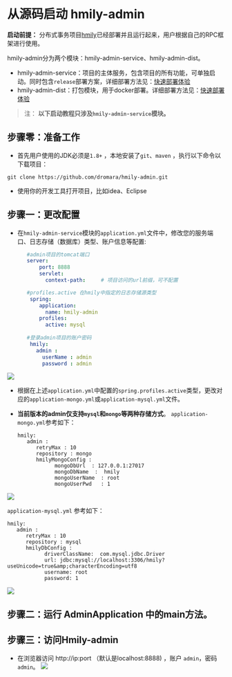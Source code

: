 # 从源码启动 hmily-admin

**启动前提：** 分布式事务项目[hmily](https://github.com/dromara/hmily)已经部署并且运行起来，用户根据自己的RPC框架进行使用。

hmily-admin分为两个模块：hmily-admin-service、hmily-admin-dist。

- hmily-admin-service：项目的主体服务，包含项目的所有功能，可单独启动。同时包含`release`部署方案，详细部署方法见：[快速部署体验](https://github.com/dromara/hmily-admin/blob/master/QuickStart.md)
- hmily-admin-dist：打包模块，用于docker部署。详细部署方法见：[快速部署体验](https://github.com/dromara/hmily-admin/blob/master/QuickStart.md)

>注： **以下启动教程只涉及`hmily-admin-service`模块。**

## 步骤零：准备工作

* 首先用户使用的JDK必须是`1.8+` ，本地安装了`git`、`maven` ，执行以下命令以下载项目：

```
git clone https://github.com/dromara/hmily-admin.git
```

* 使用你的开发工具打开项目，比如idea、Eclipse

## 步骤一：更改配置

* 在`hmily-admin-service`模块的`application.yml`文件中，修改您的服务端口、日志存储（数据库）类型、账户信息等配置:

   ```yml
      #admin项目的tomcat端口
      server:
          port: 8888
          servlet:
            context-path:     # 项目访问的url前缀，可不配置

      #profiles.active 在hmily中指定的日志存储源类型
       spring:
          application:
            name: hmily-admin
          profiles:
            active: mysql
     
      #登录admin项目的账户密码
       hmily:
         admin :
           userName : admin
           password : admin
   ```
![](https://github.com/yu199195/yu199195.github.io/tree/master/images/hmily/config.jpg)

* 根据在上述`application.yml`中配置的`spring.profiles.active`类型，更改对应的`application-mongo.yml`或`application-mysql.yml`文件。
* **当前版本的admin仅支持`mysql`和`mongo`等两种存储方式**。
  `application-mongo.yml`参考如下：

   ```
   hmily:
      admin :
         retryMax : 10
         repository : mongo
         hmilyMongoConfig :
               mongoDbUrl  : 127.0.0.1:27017
               mongoDbName  :  hmily
               mongoUserName  : root
               mongoUserPwd   : 1
   ```
![](https://github.com/yu199195/yu199195.github.io/tree/master/images/hmily/mongoConfig.jpg)

`application-mysql.yml` 参考如下：
   ```
   hmily:
      admin :
         retryMax : 10
         repository : mysql
         hmilyDbConfig :
               driverClassName:  com.mysql.jdbc.Driver
               url: jdbc:mysql://localhost:3306/hmily?useUnicode=true&amp;characterEncoding=utf8
               username: root
               password: 1
   ```

![](https://github.com/yu199195/yu199195.github.io/tree/master/images/hmily/mysqlConfig.jpg)

## 步骤二：运行 AdminApplication 中的main方法。

## 步骤三：访问Hmily-admin
* 在浏览器访问 http://ip:port （默认是localhost:8888) ，账户 `admin`，密码 `admin`。
  ![](https://github.com/yu199195/yu199195.github.io/tree/master/images/hmily/login.jpg)